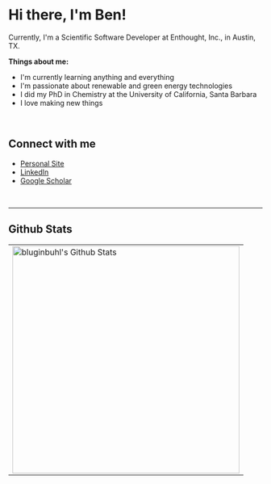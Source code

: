 # Hi there, I'm Ben!

Currently, I'm a Scientific Software Developer at Enthought, Inc., in Austin, TX.

**Things about me:**
- I'm currently learning anything and everything
- I'm passionate about renewable and green energy technologies
- I did my PhD in Chemistry at the University of California, Santa Barbara
- I love making new things

<br />

## Connect with me

- [Personal Site](https://benluginbuhl.com)
- [LinkedIn](https://linkedin.com/in/benluginbuhl)
- [Google Scholar](https://scholar.google.com/citations?user=lAqY7oIAAAAJ&hl=en)

<br />

---

## Github Stats

<table align="center">
 <tr>
  <td>
   <img align="center" alt="bluginbuhl's Github Stats" width="450px" src="https://github-readme-stats.vercel.app/api?username=bluginbuhl&show_icons=true&hide_border=true&count_private=true&theme=dark" />
  </td>
 <tr>
</table>

<!-- <img align="center" alt="bluginbuhl's Most Common Languages" width="318px" src="https://github-readme-stats.vercel.app/api/top-langs/?username=bluginbuhl&layout=compact&theme=dark&hide_border=true" /> -->


<!-- variable definitions -->
[website]: https://benluginbuhl.com
[linkedin]: https://linkedin.com/in/benluginbuhl
[googlescholar]: https://scholar.google.com/citations?user=lAqY7oIAAAAJ&hl=en
